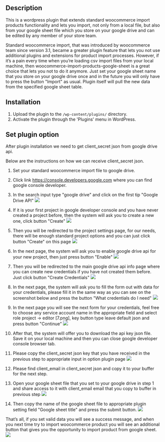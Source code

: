 ## Description

This is a wordpress plugin that extends standard woocommerce import products functionality and lets you import, not only from a local file, but also from your google sheet file which you store on your google drive and can be edited by any member of your store team.

Standard woocommerce import, that was introduced by woocommerce team since version 3.1, became a greater plugin feature that lets you not use additional plugins and extensions for product import processes. However, if it’s a pain every time when you’re loading csv import files from your local machine, then woocommerce-import-products-google-sheet is a great choice that lets you not to do it anymore. Just set your google sheet name that you store on your google drive once and in the future you will only have to press the button "Import" as usual. Plugin itself will pull the new data from the specified google sheet table.

## Installation
1. Upload the plugin to the `/wp-content/plugins/` directory.
2. Activate the plugin through the 'Plugins' menu in WordPress.

## Set plugin option

After plugin installation we need to get client_secret json from google drive api.

Below are the instructions on how we can receive client_secret json.

1. Set your standard woocommerce import file to google drive.

2. Click link https://console.developers.google.com where you can find google console developer.

3. In the search input type "google drive" and click on the first tip "Google Drive API" ![](assets/images/readme_1.png)

4. If it is your first project in google developer console and you have never created a project before, then the system will ask you to create a new one, click button "Create" ![](assets/images/readme_2.png)

5. Then you will be redirected to the project settings page, for our needs, there will be enough standard project options and you can just click button "Create" on this page ![](assets/images/readme_3.png)

6. In the next page, the system will ask you to enable google drive api for your new project, then just press button "Enable" ![](assets/images/readme_4.png)

7. Then you will be redirected to the main google drive api info page where you can create new credentials if you have not created them before.  Just click button "Create Сredentials" ![](assets/images/readme_5.png)

8. In the next page, the system  will ask you to fill the form out with data for your credentials, please fill it in the same way as you can see on the screenshot below and press the button "What credentials do I need" ![](assets/images/readme_6.png)

9. In the next page you will see the next form for your credentials, feel free to choose any service account name in the appropriate field and select role project -> editor [7.png], key button type leave default json and press button "Continue" ![](assets/images/readme_7.png)

10. After that, the system will offer you to download the api key json file.  Save it on your local machine and then you can close google developer console browser tab.

11. Please copy the client_secret json key that you have received in the previous step to appropriate input in option plugin page ![](assets/images/readme_8.png)

12. Please find client_email in client_secret json and copy it to your buffer for the next step.

13. Open your google sheet file that you set to your google drive in step 1 and share access to it with client_email email that you copy to buffer in previous step ![](assets/images/readme_9.png)

14. Then copy the name of the google sheet file to appropriate plugin setting field "Google sheet title" and press the submit button. ![](assets/images/readme_10.png)

That’s all, if you set valid data you will see a success message, and when you next time try to import woocommerce product you will see an additional button that gives you the opportunity to import product from google sheet. ![](assets/images/readme_11.png)
